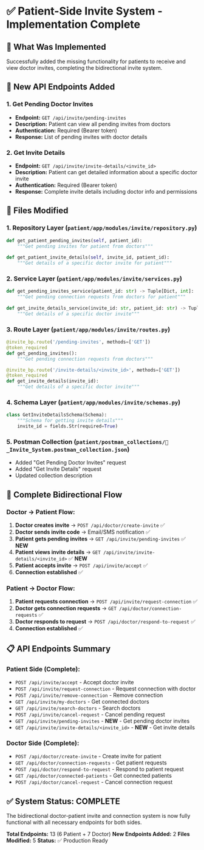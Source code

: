 # ✅ Patient-Side Invite System - Implementation Complete

## 🎯 **What Was Implemented**

Successfully added the missing functionality for patients to receive and view doctor invites, completing the bidirectional invite system.

## 🔧 **New API Endpoints Added**

### **1. Get Pending Doctor Invites**
- **Endpoint:** `GET /api/invite/pending-invites`
- **Description:** Patient can view all pending invites from doctors
- **Authentication:** Required (Bearer token)
- **Response:** List of pending invites with doctor details

### **2. Get Invite Details**
- **Endpoint:** `GET /api/invite/invite-details/<invite_id>`
- **Description:** Patient can get detailed information about a specific doctor invite
- **Authentication:** Required (Bearer token)
- **Response:** Complete invite details including doctor info and permissions

## 📁 **Files Modified**

### **1. Repository Layer** (`patient/app/modules/invite/repository.py`)
```python
def get_patient_pending_invites(self, patient_id):
    """Get pending invites for patient from doctors"""
    
def get_patient_invite_details(self, invite_id, patient_id):
    """Get details of a specific doctor invite for patient"""
```

### **2. Service Layer** (`patient/app/modules/invite/services.py`)
```python
def get_pending_invites_service(patient_id: str) -> Tuple[Dict, int]:
    """Get pending connection requests from doctors for patient"""
    
def get_invite_details_service(invite_id: str, patient_id: str) -> Tuple[Dict, int]:
    """Get details of a specific doctor invite"""
```

### **3. Route Layer** (`patient/app/modules/invite/routes.py`)
```python
@invite_bp.route('/pending-invites', methods=['GET'])
@token_required
def get_pending_invites():
    """Get pending connection requests from doctors"""

@invite_bp.route('/invite-details/<invite_id>', methods=['GET'])
@token_required
def get_invite_details(invite_id):
    """Get details of a specific doctor invite"""
```

### **4. Schema Layer** (`patient/app/modules/invite/schemas.py`)
```python
class GetInviteDetailsSchema(Schema):
    """Schema for getting invite details"""
    invite_id = fields.Str(required=True)
```

### **5. Postman Collection** (`patient/postman_collections/🤝_Invite_System.postman_collection.json`)
- Added "Get Pending Doctor Invites" request
- Added "Get Invite Details" request
- Updated collection description

## 🔄 **Complete Bidirectional Flow**

### **Doctor → Patient Flow:**
1. **Doctor creates invite** → `POST /api/doctor/create-invite` ✅
2. **Doctor sends invite code** → Email/SMS notification ✅
3. **Patient gets pending invites** → `GET /api/invite/pending-invites` ✅ **NEW**
4. **Patient views invite details** → `GET /api/invite/invite-details/<invite_id>` ✅ **NEW**
5. **Patient accepts invite** → `POST /api/invite/accept` ✅
6. **Connection established** ✅

### **Patient → Doctor Flow:**
1. **Patient requests connection** → `POST /api/invite/request-connection` ✅
2. **Doctor gets connection requests** → `GET /api/doctor/connection-requests` ✅
3. **Doctor responds to request** → `POST /api/doctor/respond-to-request` ✅
4. **Connection established** ✅

## 📋 **API Endpoints Summary**

### **Patient Side (Complete):**
- `POST /api/invite/accept` - Accept doctor invite
- `POST /api/invite/request-connection` - Request connection with doctor
- `POST /api/invite/remove-connection` - Remove connection
- `GET /api/invite/my-doctors` - Get connected doctors
- `GET /api/invite/search-doctors` - Search doctors
- `POST /api/invite/cancel-request` - Cancel pending request
- `GET /api/invite/pending-invites` - **NEW** - Get pending doctor invites
- `GET /api/invite/invite-details/<invite_id>` - **NEW** - Get invite details

### **Doctor Side (Complete):**
- `POST /api/doctor/create-invite` - Create invite for patient
- `GET /api/doctor/connection-requests` - Get patient requests
- `POST /api/doctor/respond-to-request` - Respond to patient request
- `GET /api/doctor/connected-patients` - Get connected patients
- `POST /api/doctor/cancel-request` - Cancel connection request

## ✅ **System Status: COMPLETE**

The bidirectional doctor-patient invite and connection system is now fully functional with all necessary endpoints for both sides.

**Total Endpoints:** 13 (6 Patient + 7 Doctor)
**New Endpoints Added:** 2
**Files Modified:** 5
**Status:** ✅ Production Ready

